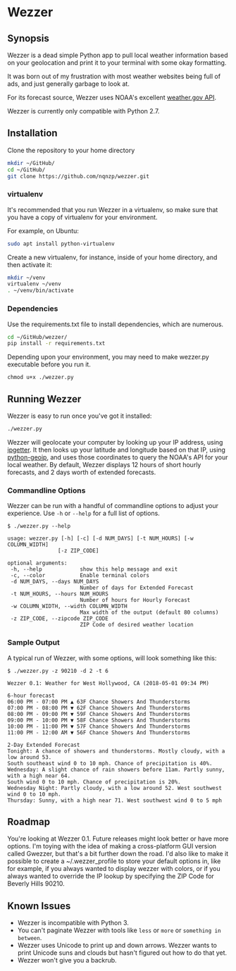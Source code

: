 # Wezzer

## Synopsis

Wezzer is a dead simple Python app to pull local weather information based on your geolocation and print it to your terminal with some okay formatting. 

It was born out of my frustration with most weather websites being full of ads, and just generally garbage to look at. 

For its forecast source, Wezzer uses NOAA's excellent [weather.gov API](https://www.weather.gov/documentation/services-web-api).

Wezzer is currently only compatible with Python 2.7.

## Installation

Clone the repository to your home directory

```bash
mkdir ~/GitHub/
cd ~/GitHub/
git clone https://github.com/nqnzp/wezzer.git
```

### virtualenv

It's recommended that you run Wezzer in a virtualenv, so make sure that you have a copy of virtualenv for your environment.

For example, on Ubuntu:

```bash
sudo apt install python-virtualenv
```

Create a new virtualenv, for instance, inside of your home directory, and then activate it:

```bash
mkdir ~/venv
virtualenv ~/venv
. ~/venv/bin/activate
```

### Dependencies
Use the requirements.txt file to install dependencies, which are numerous.

```bash
cd ~/GitHub/wezzer/
pip install -r requirements.txt
```

Depending upon your environment, you may need to make wezzer.py executable before you run it.

```
chmod u+x ./wezzer.py
```

## Running Wezzer

Wezzer is easy to run once you've got it installed:

```bash
./wezzer.py
```

Wezzer will geolocate your computer by looking up your IP address, using [ipgetter](https://github.com/phoemur/ipgetter). It then looks up your latitude and longitude based on that IP, using [python-geoip](https://pythonhosted.org/python-geoip/), and uses those coordinates to query the NOAA's API for your local weather. By default, Wezzer displays 12 hours of short hourly forecasts, and 2 days worth of extended forecasts. 

### Commandline Options
Wezzer can be run with a handful of commandline options to adjust your experience. Use `-h` or `--help` for a full list of options.

 ```
 $ ./wezzer.py --help
 
 usage: wezzer.py [-h] [-c] [-d NUM_DAYS] [-t NUM_HOURS] [-w COLUMN_WIDTH]
                 [-z ZIP_CODE]

optional arguments:
  -h, --help            show this help message and exit
  -c, --color           Enable terminal colors
  -d NUM_DAYS, --days NUM_DAYS
                        Number of days for Extended Forecast
  -t NUM_HOURS, --hours NUM_HOURS
                        Number of hours for Hourly Forecast
  -w COLUMN_WIDTH, --width COLUMN_WIDTH
                        Max width of the output (default 80 columns)
  -z ZIP_CODE, --zipcode ZIP_CODE
                        ZIP Code of desired weather location
```

### Sample Output
A typical run of Wezzer, with some options, will look something like this:

```
$ ./wezzer.py -z 90210 -d 2 -t 6

Wezzer 0.1: Weather for West Hollywood, CA (2018-05-01 09:34 PM)

6-hour forecast
06:00 PM - 07:00 PM ▲ 63F Chance Showers And Thunderstorms
07:00 PM - 08:00 PM ▼ 62F Chance Showers And Thunderstorms
08:00 PM - 09:00 PM ▼ 59F Chance Showers And Thunderstorms
09:00 PM - 10:00 PM ▼ 58F Chance Showers And Thunderstorms
10:00 PM - 11:00 PM ▼ 57F Chance Showers And Thunderstorms
11:00 PM - 12:00 AM ▼ 56F Chance Showers And Thunderstorms

2-Day Extended Forecast
Tonight: A chance of showers and thunderstorms. Mostly cloudy, with a low around 53.
South southeast wind 0 to 10 mph. Chance of precipitation is 40%.
Wednesday: A slight chance of rain showers before 11am. Partly sunny, with a high near 64.
South wind 0 to 10 mph. Chance of precipitation is 20%.
Wednesday Night: Partly cloudy, with a low around 52. West southwest wind 0 to 10 mph.
Thursday: Sunny, with a high near 71. West southwest wind 0 to 5 mph
```

## Roadmap

You're looking at Wezzer 0.1. Future releases might look better or have more options. I'm toying with the idea of making a cross-platform GUI version called Gwezzer, but that's a bit further down the road. I'd also like to make it possible to create a ~/.wezzer_profile to store your default options in, like for example, if you always wanted to display wezzer with colors, or if you always wanted to override the IP lookup by specifying the ZIP Code for Beverly Hills 90210.

## Known Issues

* Wezzer is incompatible with Python 3.
* You can't paginate Wezzer with tools like `less` or `more` or `something in between`.
* Wezzer uses Unicode to print up and down arrows. Wezzer wants to print Unicode suns and clouds but hasn't figured out how to do that yet.
* Wezzer won't give you a backrub.